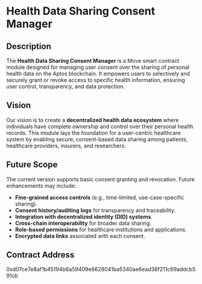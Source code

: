
# Health Data Sharing Consent Manager

## Description

The **Health Data Sharing Consent Manager** is a Move smart contract module designed for managing user consent over the sharing of personal health data on the Aptos blockchain. It empowers users to selectively and securely grant or revoke access to specific health information, ensuring user control, transparency, and data protection.

## Vision

Our vision is to create a **decentralized health data ecosystem** where individuals have complete ownership and control over their personal health records. This module lays the foundation for a user-centric healthcare system by enabling secure, consent-based data sharing among patients, healthcare providers, insurers, and researchers.

## Future Scope

The current version supports basic consent granting and revocation. Future enhancements may include:

* **Fine-grained access controls** (e.g., time-limited, use-case-specific sharing).
* **Consent history/auditing logs** for transparency and traceability.
* **Integration with decentralized identity (DID) systems**.
* **Cross-chain interoperability** for broader data sharing.
* **Role-based permissions** for healthcare institutions and applications.
* **Encrypted data links** associated with each consent.

## Contract Address

0xd07ce7e8af1b45194b6a59409e8628041ba5340ae6ead36f211c69addcb591cb


